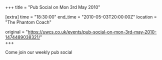 +++
title = "Pub Social on Mon 3rd May 2010"

[extra]
time = "18:30:00"
end_time = "2010-05-03T20:00:00Z"
location = "The Phantom Coach"

original = "https://uwcs.co.uk/events/pub-social-on-mon-3rd-may-2010-1474489038321/"    
+++

Come join our weekly pub social

